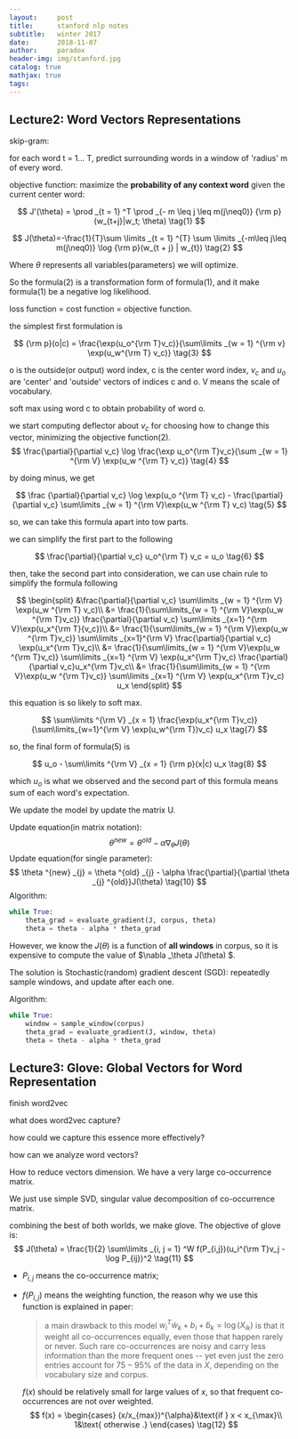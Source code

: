 ```yaml
---
layout:     post
title:      stanford nlp notes
subtitle:   winter 2017
date:       2018-11-07
author:     paradox
header-img: img/stanford.jpg
catalog: true
mathjax: true
tags: 
---
```


## Lecture2: Word Vectors Representations

skip-gram:

for each word t = 1... T, predict surrounding words in a window of 'radius' m of every word.

objective function: maximize the **probability of any context word** given the current center word:

$$
J'(\theta) = \prod _{t = 1} ^T \prod _{- m \leq j \leq m(j\neq0)} {\rm p}(w_{t+j}|w_t; \theta) \tag{1}
$$

$$
J(\theta)=-\frac{1}{T}\sum \limits _{t = 1} ^{T} \sum \limits _{-m\leq j\leq m(j\neq0)} \log {\rm p}(w_{t + j} | w_{t}) \tag{2}
$$

Where $\theta$ represents all variables(parameters) we will optimize.

So the formula(2) is a transformation form of formula(1), and it make formula(1) be a negative log likelihood. 

loss function = cost function = objective function.

the simplest first formulation is

$$
{\rm p}(o|c) = \frac{\exp(u_o^{\rm T}v_c)}{\sum\limits _{w = 1} ^{\rm v} \exp(u_w^{\rm T} v_c)} \tag{3}
$$

o is the outside(or output) word index, c is the center word index, $v_c$ and $u_o$ are 'center' and 'outside' vectors of indices c and o. V means the scale of vocabulary.

soft max using word c to obtain probability of word o.

we start computing deflector about $v_c$ for choosing how to change this vector, minimizing the objective function(2). 
$$
\frac{\partial}{\partial v_c} \log \frac{\exp u_o^{\rm T}v_c}{\sum _{w = 1} ^{\rm V} \exp(u_w ^{\rm T} v_c)} \tag{4}
$$

by doing minus, we get

$$
\frac {\partial}{\partial v_c} \log \exp(u_o ^{\rm T} v_c) - \frac{\partial}{\partial v_c} \sum\limits _{w =  1} ^{\rm V}\exp(u_w ^{\rm T} v_c) \tag{5}
$$

so, we can take this formula apart into tow parts.

we can simplify the first part to the following

$$
\frac{\partial}{\partial v_c} u_o^{\rm T} v_c = u_o \tag{6}
$$

then, take the second part into consideration, we can use chain rule to simplify the formula following

$$
\begin{split}
&\frac{\partial}{\partial v_c} \sum\limits _{w = 1} ^{\rm V} \exp(u_w ^{\rm T} v_c)\\
&= \frac{1}{\sum\limits_{w = 1} ^{\rm V}\exp(u_w ^{\rm T}v_c)} \frac{\partial}{\partial v_c}
\sum\limits _{x=1} ^{\rm V}\exp(u_x^{\rm T}{v_c})\\
&= \frac{1}{\sum\limits_{w = 1} ^{\rm V}\exp(u_w ^{\rm T}v_c)} \sum\limits _{x=1}^{\rm V} \frac{\partial}{\partial v_c} \exp(u_x^{\rm T}v_c)\\
&= \frac{1}{\sum\limits_{w = 1} ^{\rm V}\exp(u_w ^{\rm T}v_c)} \sum\limits _{x=1} ^{\rm V} \exp(u_x^{\rm T}v_c) \frac{\partial}{\partial v_c}u_x^{\rm T}v_c\\
&= \frac{1}{\sum\limits_{w = 1} ^{\rm V}\exp(u_w ^{\rm T}v_c)} \sum\limits _{x=1} ^{\rm V} \exp(u_x^{\rm T}v_c) u_x
\end{split}
$$

this equation is so likely to soft max.

$$
\sum\limits ^{\rm V} _{x = 1} \frac{\exp(u_x^{\rm T}v_c)}{\sum\limits_{w=1}^{\rm V} \exp(u_w^{\rm T})v_c} u_x \tag{7}
$$

so, the final form of formula(5) is

$$
u_o - \sum\limits ^{\rm V} _{x = 1} {\rm p}(x|c) u_x \tag{8}
$$

which $u_o$ is what we observed and the second part of this formula means sum of each word's expectation.

We update the model by update the matrix U.

Update equation(in matrix notation):
$$
\theta^{new} = \theta^{old} - \alpha\nabla _{\theta} J(\theta) \tag{9}
$$
Update equation(for single parameter):
$$
\theta ^{new} _{j} = \theta ^{old} _{j} - \alpha \frac{\partial}{\partial \theta _{j} ^{old}}J(\theta) \tag{10}
$$
Algorithm:

```python
while True:
    theta_grad = evaluate_gradient(J, corpus, theta)
    theta = theta - alpha * theta_grad
```

However, we know the $J(\theta)$ is a function of **all windows** in corpus, so it is expensive to compute the value of $\nabla _\theta J(\theta) $.

The solution is Stochastic(random) gradient descent (SGD): repeatedly sample windows, and update after each one.

Algorithm:

```python
while True:
    window = sample_window(corpus)
    theta_grad = evaluate_gradient(J, window, theta)
    theta = theta - alpha * theta_grad
```

## Lecture3: Glove: Global Vectors for Word Representation

finish word2vec

what does word2vec capture?

how could we capture this essence more effectively?

how can we analyze word vectors?

How to reduce vectors dimension. We have a very large co-occurrence matrix.

We just use simple SVD, singular value decomposition of co-occurrence matrix.

combining the best of both worlds, we make glove. The objective of glove is: 
$$
J(\theta) = \frac{1}{2} \sum\limits _{i, j = 1} ^W f(P_{i,j})(u_i^{\rm T}v_j - \log  P_{ij})^2 \tag{11}
$$

- $P _{i, j}$ means the co-occurrence matrix;

- $f(P _{i, j})$ means the weighting function, the reason why we use this function is explained in paper:

  >a main drawback to this model $w^{T} _i \tilde{w} _k + b_i + \tilde{b}_k = \log(X_{ik})$ is that it weight all co-occurrences equally, even those that happen rarely or never. Such rare co-occurrences are noisy and carry less information than the more frequent ones -- yet even just the zero entries  account for $75-95\%$ of the data in $X$, depending on the vocabulary size and corpus.

  $f(x)$ should be relatively small for large values of $x$, so that frequent co-occurrences are not over weighted.
  $$
  f(x) = 
  \begin{cases}
  (x/x_{max})^{\alpha}&\text{if } x < x_{\max}\\
  1&\text{  otherwise .}
  \end{cases} \tag{12}
  $$


